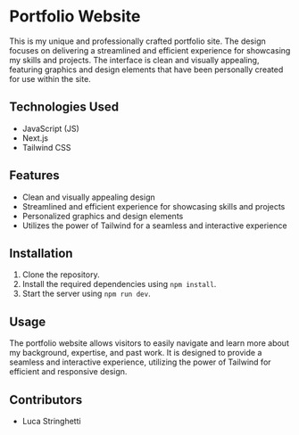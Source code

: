 # Portfolio Website

This is my unique and professionally crafted portfolio site. The design focuses on delivering a streamlined and efficient experience for showcasing my skills and projects. The interface is clean and visually appealing, featuring graphics and design elements that have been personally created for use within the site.

## Technologies Used
- JavaScript (JS)
- Next.js
- Tailwind CSS

## Features
- Clean and visually appealing design
- Streamlined and efficient experience for showcasing skills and projects
- Personalized graphics and design elements
- Utilizes the power of Tailwind for a seamless and interactive experience

## Installation
1. Clone the repository.
2. Install the required dependencies using `npm install`.
3. Start the server using `npm run dev`.

## Usage
The portfolio website allows visitors to easily navigate and learn more about my background, expertise, and past work. It is designed to provide a seamless and interactive experience, utilizing the power of Tailwind for efficient and responsive design.

## Contributors
- Luca Stringhetti
